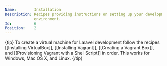 ```yaml
---
Name:        Installation
Description: Recipes providing instructions on setting up your development
             environment.
Id:          6
Position:    2
---
```

{tip}
To create a virtual machine for Laravel development follow the recipes [[Installing VirtualBox]], [[Installing Vagrant]], [[Creating a Vagrant Box]], and [[Provisioning Vagrant with a Shell Script]] in order. This works for Windows, Mac OS X, and Linux.
{/tip}